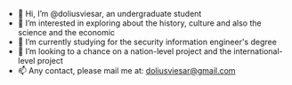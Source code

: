 - 👋 Hi, I’m @doliusviesar, an undergraduate student
- 👀 I’m interested in exploring about the history, culture and also the science and the economic
- 🌱 I’m currently studying for the security information engineer's degree
- 💞️ I’m looking to a chance on a nation-level project and the international-level project
- 📫 Any contact, please mail me at: doliusviesar@gmail.com

<!---
doliusviesar/doliusviesar is a ✨ special ✨ repository because its `README.md` (this file) appears on your GitHub profile.
You can click the Preview link to take a look at your changes.
--->
